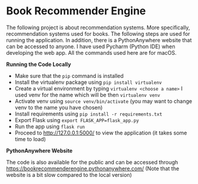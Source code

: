 # Book Recommender Engine

The following project is about recommendation systems. More specifically, recommendation systems
used for books. The following steps are used for running the application. In addition, there is a PythonAnywhere website that can be accessed to anyone.
I have used Pycharm (Python IDE) when developing the web app. All the commands used here are for macOS.

**Running the Code Locally**
- Make sure that the `pip` command is installed
- Install the virtualenv package using `pip install virtualenv`  
- Create a virtual environment by typing `virtualenv <choose a name>` I used venv for the name which will be then `virtualenv venv` 
- Activate venv using `source venv/bin/activate` (you may want to change venv to the name you have chosen)
- Install requirements using `pip install -r requirements.txt`
- Export Flask using `export FLASK_APP=flask_app.py`
- Run the app using `flask run`
- Proceed to http://127.0.0.1:5000/ to view the application (it takes some time to load)

**PythonAnywhere Website**

The code is also available for the public and can be accessed through https://bookrecommenderengine.pythonanywhere.com/
(Note that the website is a bit slow compared to the local version)